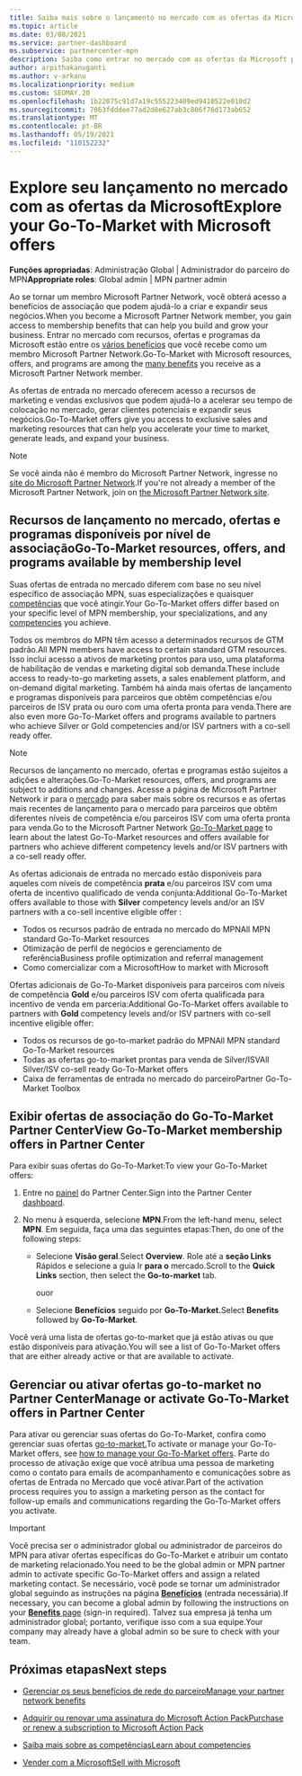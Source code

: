 ```yaml
---
title: Saiba mais sobre o lançamento no mercado com as ofertas da Microsoft
ms.topic: article
ms.date: 03/08/2021
ms.service: partner-dashboard
ms.subservice: partnercenter-mpn
description: Saiba como entrar no mercado com as ofertas da Microsoft pode ajudar a acelerar o tempo de colocação no mercado, gerar clientes potenciais e expandir seus negócios.
author: arpithakanuganti
ms.author: v-arkanu
ms.localizationpriority: medium
ms.custom: SEOMAY.20
ms.openlocfilehash: 1b22075c91d7a19c555223409ed9410522e010d2
ms.sourcegitcommit: 7063fdddee77ad2d8e627ab3c806f76d173ab652
ms.translationtype: MT
ms.contentlocale: pt-BR
ms.lasthandoff: 05/19/2021
ms.locfileid: "110152232"
---
```

# <a name="explore-your-go-to-market-with-microsoft-offers"></a><span data-ttu-id="265ea-103">Explore seu lançamento no mercado com as ofertas da Microsoft</span><span class="sxs-lookup"><span data-stu-id="265ea-103">Explore your Go-To-Market with Microsoft offers</span></span>

<span data-ttu-id="265ea-104">**Funções apropriadas**: Administração Global | Administrador do parceiro do MPN</span><span class="sxs-lookup"><span data-stu-id="265ea-104">**Appropriate roles**: Global admin | MPN partner admin</span></span>

<span data-ttu-id="265ea-105">Ao se tornar um membro Microsoft Partner Network, você obterá acesso a benefícios de associação que podem ajudá-lo a criar e expandir seus negócios.</span><span class="sxs-lookup"><span data-stu-id="265ea-105">When you become a Microsoft Partner Network member, you gain access to membership benefits that can help you build and grow your business.</span></span> <span data-ttu-id="265ea-106">Entrar no mercado com recursos, ofertas e programas da Microsoft estão entre os [vários benefícios](https://partner.microsoft.com/manage-your-partner-network-benefits) que você recebe como um membro Microsoft Partner Network.</span><span class="sxs-lookup"><span data-stu-id="265ea-106">Go-To-Market with Microsoft resources, offers, and programs are among the [many benefits](https://partner.microsoft.com/manage-your-partner-network-benefits) you receive as a Microsoft Partner Network member.</span></span>

<span data-ttu-id="265ea-107">As ofertas de entrada no mercado oferecem acesso a recursos de marketing e vendas exclusivos que podem ajudá-lo a acelerar seu tempo de colocação no mercado, gerar clientes potenciais e expandir seus negócios.</span><span class="sxs-lookup"><span data-stu-id="265ea-107">Go-To-Market offers give you access to exclusive sales and marketing resources that can help you accelerate your time to market, generate leads, and expand your business.</span></span>

>[!NOTE]
><span data-ttu-id="265ea-108">Se você ainda não é membro do Microsoft Partner Network, ingresse no [site do Microsoft Partner Network](https://partner.microsoft.com/membership).</span><span class="sxs-lookup"><span data-stu-id="265ea-108">If you're not already a member of the Microsoft Partner Network, join on [the Microsoft Partner Network site](https://partner.microsoft.com/membership).</span></span>

## <a name="go-to-market-resources-offers-and-programs-available-by-membership-level"></a><span data-ttu-id="265ea-109">Recursos de lançamento no mercado, ofertas e programas disponíveis por nível de associação</span><span class="sxs-lookup"><span data-stu-id="265ea-109">Go-To-Market resources, offers, and programs available by membership level</span></span>

<span data-ttu-id="265ea-110">Suas ofertas de entrada no mercado diferem com base no seu nível específico de associação MPN, suas especializações e quaisquer [competências](learn-about-competencies.md) que você atingir.</span><span class="sxs-lookup"><span data-stu-id="265ea-110">Your Go-To-Market offers differ based on your specific level of MPN membership, your specializations, and any [competencies](learn-about-competencies.md) you achieve.</span></span>

<span data-ttu-id="265ea-111">Todos os membros do MPN têm acesso a determinados recursos de GTM padrão.</span><span class="sxs-lookup"><span data-stu-id="265ea-111">All MPN members have access to certain standard GTM resources.</span></span> <span data-ttu-id="265ea-112">Isso inclui acesso a ativos de marketing prontos para uso, uma plataforma de habilitação de vendas e marketing digital sob demanda.</span><span class="sxs-lookup"><span data-stu-id="265ea-112">These include access to ready-to-go marketing assets, a sales enablement platform, and on-demand digital marketing.</span></span> <span data-ttu-id="265ea-113">Também há ainda mais ofertas de lançamento e programas disponíveis para parceiros que obtêm competências e/ou parceiros de ISV prata ou ouro com uma oferta pronta para venda.</span><span class="sxs-lookup"><span data-stu-id="265ea-113">There are also even more Go-To-Market offers and programs available to partners who achieve Silver or Gold competencies and/or ISV partners with a co-sell ready offer.</span></span>

>[!NOTE]
><span data-ttu-id="265ea-114">Recursos de lançamento no mercado, ofertas e programas estão sujeitos a adições e alterações.</span><span class="sxs-lookup"><span data-stu-id="265ea-114">Go-To-Market resources, offers, and programs are subject to additions and changes.</span></span> <span data-ttu-id="265ea-115">Acesse a página de Microsoft Partner Network ir para o [mercado](https://partner.microsoft.com/membership/go-to-market) para saber mais sobre os recursos e as ofertas mais recentes de lançamento para o mercado para parceiros que obtêm diferentes níveis de competência e/ou parceiros ISV com uma oferta pronta para venda.</span><span class="sxs-lookup"><span data-stu-id="265ea-115">Go to the Microsoft Partner Network [Go-To-Market page](https://partner.microsoft.com/membership/go-to-market) to learn about the latest Go-To-Market resources and offers available for partners who achieve different competency levels and/or ISV partners with a co-sell ready offer.</span></span>

<span data-ttu-id="265ea-116">As ofertas adicionais de entrada no mercado estão disponíveis para aqueles com níveis de competência **prata** e/ou parceiros ISV com uma oferta de incentivo qualificado de venda conjunta:</span><span class="sxs-lookup"><span data-stu-id="265ea-116">Additional Go-To-Market offers available to those with **Silver** competency levels and/or an ISV partners with a co-sell incentive eligible offer :</span></span>

- <span data-ttu-id="265ea-117">Todos os recursos padrão de entrada no mercado do MPN</span><span class="sxs-lookup"><span data-stu-id="265ea-117">All MPN standard Go-To-Market resources</span></span>
- <span data-ttu-id="265ea-118">Otimização de perfil de negócios e gerenciamento de referência</span><span class="sxs-lookup"><span data-stu-id="265ea-118">Business profile optimization and referral management</span></span>
- <span data-ttu-id="265ea-119">Como comercializar com a Microsoft</span><span class="sxs-lookup"><span data-stu-id="265ea-119">How to market with Microsoft</span></span>

<span data-ttu-id="265ea-120">Ofertas adicionais de Go-To-Market disponíveis para parceiros com níveis de competência **Gold** e/ou parceiros ISV com oferta qualificada para incentivo de venda em parceria:</span><span class="sxs-lookup"><span data-stu-id="265ea-120">Additional Go-To-Market offers available to partners with **Gold** competency levels and/or ISV partners with co-sell incentive eligible offer:</span></span>

- <span data-ttu-id="265ea-121">Todos os recursos de go-to-market padrão do MPN</span><span class="sxs-lookup"><span data-stu-id="265ea-121">All MPN standard Go-To-Market resources</span></span>
- <span data-ttu-id="265ea-122">Todas as ofertas go-to-market prontas para venda de Silver/ISV</span><span class="sxs-lookup"><span data-stu-id="265ea-122">All Silver/ISV co-sell ready Go-To-Market offers</span></span>
- <span data-ttu-id="265ea-123">Caixa de ferramentas de entrada no mercado do parceiro</span><span class="sxs-lookup"><span data-stu-id="265ea-123">Partner Go-To-Market Toolbox</span></span> 

## <a name="view-go-to-market-membership-offers-in-partner-center"></a><span data-ttu-id="265ea-124">Exibir ofertas de associação do Go-To-Market Partner Center</span><span class="sxs-lookup"><span data-stu-id="265ea-124">View Go-To-Market membership offers in Partner Center</span></span>

<span data-ttu-id="265ea-125">Para exibir suas ofertas do Go-To-Market:</span><span class="sxs-lookup"><span data-stu-id="265ea-125">To view your Go-To-Market offers:</span></span>

1. <span data-ttu-id="265ea-126">Entre no [painel](https://partner.microsoft.com/dashboard) do Partner Center.</span><span class="sxs-lookup"><span data-stu-id="265ea-126">Sign into the Partner Center [dashboard](https://partner.microsoft.com/dashboard).</span></span>

2. <span data-ttu-id="265ea-127">No menu à esquerda, selecione **MPN**.</span><span class="sxs-lookup"><span data-stu-id="265ea-127">From the left-hand menu, select **MPN**.</span></span> <span data-ttu-id="265ea-128">Em seguida, faça uma das seguintes etapas:</span><span class="sxs-lookup"><span data-stu-id="265ea-128">Then, do one of the following steps:</span></span>

   - <span data-ttu-id="265ea-129">Selecione **Visão geral**.</span><span class="sxs-lookup"><span data-stu-id="265ea-129">Select **Overview**.</span></span> <span data-ttu-id="265ea-130">Role até a **seção Links** Rápidos e selecione a guia Ir **para o** mercado.</span><span class="sxs-lookup"><span data-stu-id="265ea-130">Scroll to the **Quick Links** section, then select the **Go-to-market** tab.</span></span>

     <span data-ttu-id="265ea-131">ou</span><span class="sxs-lookup"><span data-stu-id="265ea-131">or</span></span>

   - <span data-ttu-id="265ea-132">Selecione **Benefícios** seguido por **Go-To-Market.**</span><span class="sxs-lookup"><span data-stu-id="265ea-132">Select **Benefits** followed by **Go-To-Market**.</span></span>

<span data-ttu-id="265ea-133">Você verá uma lista de ofertas go-to-market que já estão ativas ou que estão disponíveis para ativação.</span><span class="sxs-lookup"><span data-stu-id="265ea-133">You will see a list of Go-To-Market offers that are either already active or that are available to activate.</span></span>

## <a name="manage-or-activate-go-to-market-offers-in-partner-center"></a><span data-ttu-id="265ea-134">Gerenciar ou ativar ofertas go-to-market no Partner Center</span><span class="sxs-lookup"><span data-stu-id="265ea-134">Manage or activate Go-To-Market offers in Partner Center</span></span>

<span data-ttu-id="265ea-135">Para ativar ou gerenciar suas ofertas do Go-To-Market, confira como gerenciar suas ofertas [go-to-market.](manage-your-partner-network-benefits.md#manage-go-to-market-offers)</span><span class="sxs-lookup"><span data-stu-id="265ea-135">To activate or manage your Go-To-Market offers, see [how to manage your Go-To-Market offers](manage-your-partner-network-benefits.md#manage-go-to-market-offers).</span></span> <span data-ttu-id="265ea-136">Parte do processo de ativação exige que você atribua uma pessoa de marketing como o contato para emails de acompanhamento e comunicações sobre as ofertas de Entrada no Mercado que você ativar.</span><span class="sxs-lookup"><span data-stu-id="265ea-136">Part of the activation process requires you to assign a marketing person as the contact for follow-up emails and communications regarding the Go-To-Market offers you activate.</span></span>

>[!IMPORTANT]
><span data-ttu-id="265ea-137">Você precisa ser o administrador global ou administrador de parceiros do MPN para ativar ofertas específicas do Go-To-Market e atribuir um contato de marketing relacionado.</span><span class="sxs-lookup"><span data-stu-id="265ea-137">You need to be the global admin or MPN partner admin to activate specific Go-To-Market offers and assign a related marketing contact.</span></span> <span data-ttu-id="265ea-138">Se necessário, você pode se tornar um administrador global seguindo as instruções na página [ **Benefícios**](https://partnercenter.microsoft.com/pcv/partnership/benefits) (entrada necessária).</span><span class="sxs-lookup"><span data-stu-id="265ea-138">If necessary, you can become a global admin by following the instructions on your [**Benefits** page](https://partnercenter.microsoft.com/pcv/partnership/benefits) (sign-in required).</span></span> <span data-ttu-id="265ea-139">Talvez sua empresa já tenha um administrador global; portanto, verifique isso com a sua equipe.</span><span class="sxs-lookup"><span data-stu-id="265ea-139">Your company may already have a global admin so be sure to check with your team.</span></span>

## <a name="next-steps"></a><span data-ttu-id="265ea-140">Próximas etapas</span><span class="sxs-lookup"><span data-stu-id="265ea-140">Next steps</span></span>

- [<span data-ttu-id="265ea-141">Gerenciar os seus benefícios de rede do parceiro</span><span class="sxs-lookup"><span data-stu-id="265ea-141">Manage your partner network benefits</span></span>](manage-your-partner-network-benefits.md)

- [<span data-ttu-id="265ea-142">Adquirir ou renovar uma assinatura do Microsoft Action Pack</span><span class="sxs-lookup"><span data-stu-id="265ea-142">Purchase or renew a subscription to Microsoft Action Pack</span></span>](mpn-get-action-pack.md)

- [<span data-ttu-id="265ea-143">Saiba mais sobre as competências</span><span class="sxs-lookup"><span data-stu-id="265ea-143">Learn about competencies</span></span>](learn-about-competencies.md)

- [<span data-ttu-id="265ea-144">Vender com a Microsoft</span><span class="sxs-lookup"><span data-stu-id="265ea-144">Sell with Microsoft</span></span>](https://partner.microsoft.com/membership/sell-with-microsoft)
